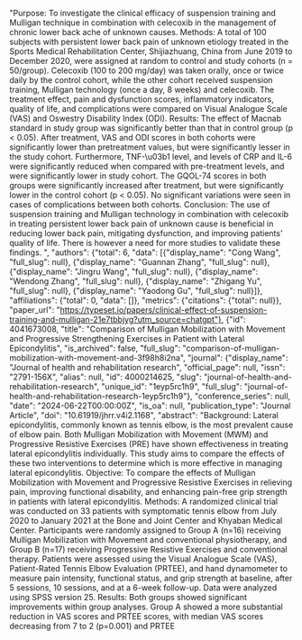 "Purpose: To investigate the clinical efficacy of suspension training and Mulligan technique in combination with celecoxib in the management of chronic lower back ache of unknown causes. Methods: A total of 100 subjects with persistent lower back pain of unknown etiology treated in the Sports Medical Rehabilitation Center, Shijiazhuang, China from June 2019 to December 2020, were assigned at random to control and study cohorts (n = 50/group). Celecoxib (100 to 200 mg/day) was taken orally, once or twice daily by the control cohort, while the other cohort received suspension training, Mulligan technology (once a day, 8 weeks) and celecoxib. The treatment effect, pain and dysfunction scores, inflammatory indicators, quality of life, and complications were compared on Visual Analogue Scale (VAS) and Oswestry Disability Index (ODI). Results: The effect of Macnab standard in study group was significantly better than that in control group (p &lt; 0.05). After treatment, VAS and ODI scores in both cohorts were significantly lower than pretreatment values, but were significantly lesser in the study cohort. Furthermore, TNF-\u03b1 level, and levels of CRP and IL-6 were significantly reduced when compared with pre-treatment levels, and were significantly lower in study cohort. The GQOL-74 scores in both groups were significantly increased after treatment, but were significantly lower in the control cohort (p &lt; 0.05). No significant variations were seen in cases of complications between both cohorts. Conclusion: The use of suspension training and Mulligan technology in combination with celecoxib in treating persistent lower back pain of unknown cause is beneficial in reducing lower back pain, mitigating dysfunction, and improving patients' quality of life. There is however a need for more studies to validate these findings. ", "authors": {"total": 6, "data": [{"display_name": "Cong Wang", "full_slug": null}, {"display_name": "Guannan Zhang", "full_slug": null}, {"display_name": "Jingru Wang", "full_slug": null}, {"display_name": "Wendong Zhang", "full_slug": null}, {"display_name": "Zhigang Yu", "full_slug": null}, {"display_name": "Yaodong Gu", "full_slug": null}]}, "affiliations": {"total": 0, "data": []}, "metrics": {"citations": {"total": null}}, "paper_url": "https://typeset.io/papers/clinical-effect-of-suspension-training-and-mulligan-21e7tbbjyg?utm_source=chatgpt"}, {"id": 4041673008, "title": "Comparison of Mulligan Mobilization with Movement and Progressive Strengthening Exercises in Patient with Lateral Epicondylitis", "is_archived": false, "full_slug": "comparison-of-mulligan-mobilization-with-movement-and-3f98h8i2na", "journal": {"display_name": "Journal of health and rehabilitation research", "official_page": null, "issn": "2791-156X", "alias": null, "id": 4000214625, "slug": "journal-of-health-and-rehabilitation-research", "unique_id": "1eyp5rc1h9", "full_slug": "journal-of-health-and-rehabilitation-research-1eyp5rc1h9"}, "conference_series": null, "date": "2024-06-22T00:00:00Z", "is_oa": null, "publication_type": "Journal Article", "doi": "10.61919/jhrr.v4i2.1168", "abstract": "Background: Lateral epicondylitis, commonly known as tennis elbow, is the most prevalent cause of elbow pain. Both Mulligan Mobilization with Movement (MWM) and Progressive Resistive Exercises (PRE) have shown effectiveness in treating lateral epicondylitis individually. This study aims to compare the effects of these two interventions to determine which is more effective in managing lateral epicondylitis. Objective: To compare the effects of Mulligan Mobilization with Movement and Progressive Resistive Exercises in relieving pain, improving functional disability, and enhancing pain-free grip strength in patients with lateral epicondylitis. Methods: A randomized clinical trial was conducted on 33 patients with symptomatic tennis elbow from July 2020 to January 2021 at the Bone and Joint Center and Khyaban Medical Center. Participants were randomly assigned to Group A (n=16) receiving Mulligan Mobilization with Movement and conventional physiotherapy, and Group B (n=17) receiving Progressive Resistive Exercises and conventional therapy. Patients were assessed using the Visual Analogue Scale (VAS), Patient-Rated Tennis Elbow Evaluation (PRTEE), and hand dynamometer to measure pain intensity, functional status, and grip strength at baseline, after 5 sessions, 10 sessions, and at a 6-week follow-up. Data were analyzed using SPSS version 25. Results: Both groups showed significant improvements within group analyses. Group A showed a more substantial reduction in VAS scores and PRTEE scores, with median VAS scores decreasing from 7 to 2 (p=0.001) and PRTEE